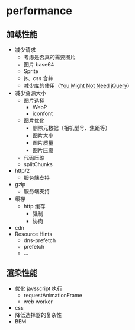 # performance

## 加载性能

- 减少请求
  - 考虑是否真的需要图片
  - 图片 base64
  - Sprite
  - js、css 合并
  - 减少库的使用（[You Might Not Need jQuery](https://github.com/HubSpot/YouMightNotNeedjQuery)）
- 减少资源大小
  - 图片选择
    - WebP
    - iconfont
  - 图片优化
    - 删除元数据（相机型号、焦距等）
    - 图片大小
    - 图片质量
    - 图片压缩
  - 代码压缩
  - splitChunks
- http/2
  - 服务端支持
- gzip
  - 服务端支持
- 缓存
  - http 缓存
    - 强制
    - 协商
- cdn
- Resource Hints
  - dns-prefetch
  - prefetch
  - ...

## 渲染性能

- 优化 javsscript 执行
  - requestAnimationFrame
  - web worker
- css
- 降低选择器的复杂性
- BEM
